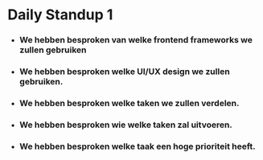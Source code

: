 # Daily Standup 1


* ### We hebben besproken van welke frontend frameworks we zullen gebruiken
* ### We hebben besproken welke UI/UX design we zullen gebruiken.
* ### We hebben besproken welke taken we zullen verdelen.
* ### We hebben besproken wie welke taken zal uitvoeren.
* ### We hebben besproken welke taak een hoge prioriteit heeft.